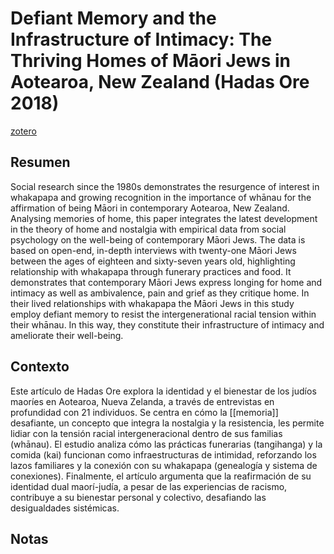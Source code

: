 # Defiant Memory and the Infrastructure of Intimacy: The Thriving Homes of Māori Jews in Aotearoa, New Zealand (Hadas Ore 2018)
[zotero](zotero://select/items/@ore2018)

## Resumen
Social research since the 1980s demonstrates the resurgence of interest in whakapapa and growing recognition in the importance of whānau for the affirmation of being Māori in contemporary Aotearoa, New Zealand. Analysing memories of home, this paper integrates the latest development in the theory of home and nostalgia with empirical data from social psychology on the well-being of contemporary Māori Jews. The data is based on open-end, in-depth interviews with twenty-one Māori Jews between the ages of eighteen and sixty-seven years old, highlighting relationship with whakapapa through funerary practices and food. It demonstrates that contemporary Māori Jews express longing for home and intimacy as well as ambivalence, pain and grief as they critique home. In their lived relationships with whakapapa the Māori Jews in this study employ defiant memory to resist the intergenerational racial tension within their whānau. In this way, they constitute their infrastructure of intimacy and ameliorate their well-being.


## Contexto

Este artículo de Hadas Ore explora la identidad y el bienestar de los judíos maoríes en Aotearoa, Nueva Zelanda, a través de entrevistas en profundidad con 21 individuos. Se centra en cómo la [[memoria]] desafiante, un concepto que integra la nostalgia y la resistencia, les permite lidiar con la tensión racial intergeneracional dentro de sus familias (whānau). El estudio analiza cómo las prácticas funerarias (tangihanga) y la comida (kai) funcionan como infraestructuras de intimidad, reforzando los lazos familiares y la conexión con su whakapapa (genealogía y sistema de conexiones). Finalmente, el artículo argumenta que la reafirmación de su identidad dual maorí-judía, a pesar de las experiencias de racismo, contribuye a su bienestar personal y colectivo, desafiando las desigualdades sistémicas.

## Notas
<!--El libro se estructura en-->

<!--Estructura conceptual:-->
 
<!--Argumentos generales:-->
